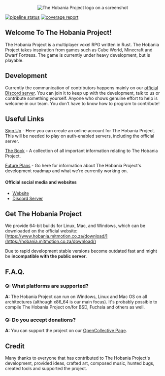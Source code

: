 <p align="center">
	<img alt="The Hobania Project logo on a screenshot" src="https://cdn.discordapp.com/attachments/541307708146581519/712295605170602075/logo.png">
</p>

[![pipeline status](https://gitlab.com/HobaniaProject/thp/badges/master/pipeline.svg)](https://gitlab.com/HobaniaProject/thp/-/commits/main)
[![coverage report](https://gitlab.com/HobaniaProject/thp/badges/master/coverage.svg)](https://gitlab.com/HobaniaProject/thp/-/commits/main)



## Welcome To The Hobania Project!

The Hobania Project is a multiplayer voxel RPG written in Rust. The Hobania Project takes inspiration from games such as Cube World, Minecraft and Dwarf Fortress. The game is currently under heavy development, but is playable.

## Development

Currently the communication of contributors happens mainly on our [official Discord server](https://discord.gg/kjwJwjK). You can join it to keep up with the development, talk to us or contribute something yourself. Anyone who shows genuine effort to help is welcome in our team. You don't have to know how to program to contribute!

## Useful Links

[Sign Up](https://hobania.mitmotion.co.za/account/) - Here you can create an online account for The Hobania Project.
This will be needed to play on auth-enabled servers, including the official server.

[The Book](https://hobania.mitmotion.co.za/book) - A collection of all important information relating to The Hobania Project.

[Future Plans](https://gitlab.com/HobaniaProject/thp/-/milestones) - Go here for information about The Hobania Project's development roadmap and what we're currently working on.

#### Official social media and websites

- [Website](https://hobania.mitmotion.co.za)
- [Discord Server](https://CHANGE)


## Get The Hobania Project

We provide 64-bit builds for Linux, Mac, and Windows, which can be downloaded on the official website:
[https://www.hobania.mitmotion.co.za/download/](https://hobania.mitmotion.co.za/download/)

Due to rapid development stable versions become outdated fast and might be **incompatible with the public server**.



## F.A.Q.


### **Q:** What platforms are supported?

**A:** The Hobania Project can run on Windows, Linux and Mac OS on all architectures (although x86_64 is our main focus). It's probably possible to compile The Hobania Project on/for BSD, Fuchsia and others as well.

### **Q:** Do you accept donations?

**A:** You can support the project on our [OpenCollective Page](https://opencollective.com/veloren).

## Credit

Many thanks to everyone that has contributed to The Hobania Project's development, provided ideas, crafted art, composed music, hunted bugs, created tools and supported the project.
